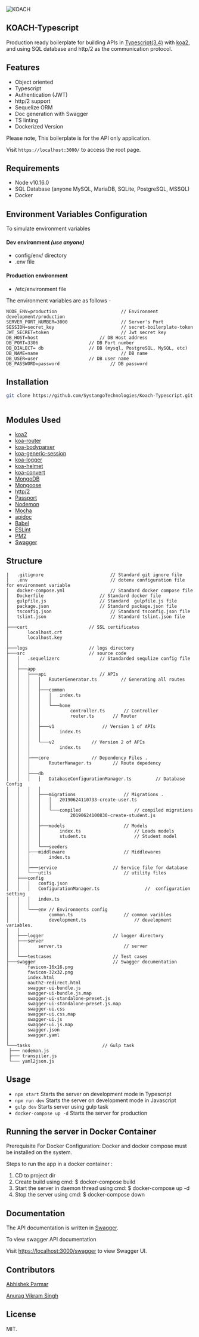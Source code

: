 ![KOACH](https://github.com/SystangoTechnologies/Koach/raw/master/static/koach.png)

## KOACH-Typescript
Production ready boilerplate for building APIs in [Typescript(3.4)](https://www.typescriptlang.org/) with [koa2](https://github.com/koajs/koa/), and using SQL database and http/2 as the communication protocol.


## Features
* Object oriented
* Typescript
* Authentication (JWT)
* http/2 support
* Sequelize ORM
* Doc generation with Swagger
* TS linting
* Dockerized Version

Please note, This boilerplate is for the API only application.

Visit `https://localhost:3000/` to access the root page.

## Requirements
* Node v10.16.0
* SQL Database (anyone MySQL, MariaDB, SQLite, PostgreSQL, MSSQL)
* Docker

## Environment Variables Configuration
To simulate environment variables
#### Dev environment *(use anyone)*
- config/env/ directory
- .env file

####  Production environment
- /etc/environment file

The environment variables are as follows -
```
NODE_ENV=production                        // Environment development/production
SERVER_PORT_NUMBER=3000                    // Server's Port
SESSION=secret_key                         // secret-boilerplate-token
JWT_SECRET=token                           // Jwt secret key
DB_HOST=host 			           // DB Host address
DB_PORT=3306				   // DB Port number
DB_DIALECT= db				   // DB (mysql, PostgreSQL, MySQL, etc)
DB_NAME=name                               // DB name
DB_USER=user				   // DB user name
DB_PASSWORD=password		           // DB password
```

## Installation
```bash
git clone https://github.com/SystangoTechnologies/Koach-Typescript.git
 
```

## Modules Used
* [koa2](https://github.com/koajs/koa)
* [koa-router](https://github.com/alexmingoia/koa-router)
* [koa-bodyparser](https://github.com/koajs/bodyparser)
* [koa-generic-session](https://github.com/koajs/generic-session)
* [koa-logger](https://github.com/koajs/logger)
* [koa-helmet](https://github.com/venables/koa-helmet)
* [koa-convert](https://github.com/koajs/convert)
* [MongoDB](http://mongodb.org/)
* [Mongoose](http://mongoosejs.com/)
* [http/2](https://github.com/molnarg/node-http2)
* [Passport](http://passportjs.org/)
* [Nodemon](http://nodemon.io/)
* [Mocha](https://mochajs.org/)
* [apidoc](http://apidocjs.com/)
* [Babel](https://github.com/babel/babel)
* [ESLint](http://eslint.org/)
* [PM2](https://github.com/Unitech/pm2/)
* [Swagger](https://github.com/swagger-api/)

## Structure
```
|   .gitignore              		   // Standard git ignore file
│   .env                    		   // dotenv configuration file for environment variable
│   docker-compose.yml      		   // Standard docker compose file 
│   Dockerfile            		   // Standard docker file
│   gulpfile.js      			   // Standard  gulpfile.js file
│   package.json        		   // Standard package.json file
│   tsconfig.json      		           // Standard tsconfig.json file
│   tslint.json      		           // Standard tslint.json file
│
├───cert      				   // SSL certificates
│       localhost.crt
│       localhost.key
│
├───logs     				   // logs directory
├───src     				   // source code
│   │   .sequelizerc     		   // Standarded sequlize config file
│   │
│   ├───app
│   │   ├───api     			   // APIs
│   │   │   │   RouterGenerator.ts  	   // Generating all routes
│   │   │   │
│   │   │   ├───common
│   │   │   │   │   index.ts 
│   │   │   │   │
│   │   │   │   └───home
│   │   │   │           controller.ts 	    // Controller
│   │   │   │           router.ts 	    // Router
│   │   │   │
│   │   │   ├───v1   			    // Version 1 of APIs  
│   │   │   │       index.ts
│   │   │   │
│   │   │   └───v2			    // Version 2 of APIs  
│   │   │           index.ts
│   │   │
│   │   ├───core 			    // Dependency Files .
│   │   │       RouterManager.ts	    // Route depedency
│   │   │
│   │   ├───db
│   │   │   │   DatabaseConfigurationManager.ts			// Database Config
│   │   │   │
│   │   │   ├───migrations 					// Migrations .
│   │   │   │   │   20190624110733-create-user.ts
│   │   │   │   │
│   │   │   │   └───compiled 					// compiled migrations
│   │   │   │           20190624100830-create-student.js
│   │   │   │
│   │   │   ├───models 						// Models 
│   │   │   │       index.ts 					// Loads models
│   │   │   │       student.ts					// Student model
│   │   │   │
│   │   │   └───seeders
│   │   ├───middleware 						// Middlewares
│   │   │       index.ts
│   │   │
│   │   ├───service						// Service file for database
│   │   └───utils      	 					// utility files
│   ├───config
│   │   │   config.json
│   │   │   ConfigurationManager.ts 				//  configuration setting
│   │   │   index.ts
│   │   │
│   │   └───env // Environments config
│   │           common.ts 					// common varibles
│   │           development.ts 					// development variables.
│   │
│   ├───logger 							// logger directory
│   ├───server
│   │       server.ts 						// server
│   │
│   └───testcases 						// Test cases
├───swagger 							// Swagger documentation
│       favicon-16x16.png
│       favicon-32x32.png
│       index.html
│       oauth2-redirect.html
│       swagger-ui-bundle.js
│       swagger-ui-bundle.js.map
│       swagger-ui-standalone-preset.js
│       swagger-ui-standalone-preset.js.map
│       swagger-ui.css
│       swagger-ui.css.map
│       swagger-ui.js
│       swagger-ui.js.map
│       swagger.json
│       swagger.yaml
│
└───tasks 							// Gulp task
 ├─── nodemon.js
 ├─── transpiler.js
 └─── yaml2json.js
```


## Usage
* `npm start` Starts the server on development mode in Typescript
* `npm run dev` Starts the server on development mode in Javascript
* `gulp dev` Starts server using gulp task
* `docker-compose up -d` Starts the server for production 

## Running the server in Docker Container

Prerequisite For Docker Configuration: Docker and docker compose must be installed on the system.

Steps to run the app in a docker container :
  1. CD to project dir
  2. Create build using cmd: $ docker-compose build
  3. Start the server in daemon thread using cmd: $ docker-compose up -d 
  4. Stop the server using cmd: $ docker-compose down

## Documentation
The API documentation is written in [Swagger](https://github.com/swagger-api/swagger-node#readme).

To view swagger API documentation

Visit [https://localhost:3000/swagger](https://localhost:3000/swagger) to view Swagger UI.

## Contributors

[Abhishek Parmar](https://www.linkedin.com/in/abhishek-parmar-19a875122/)

[Anurag Vikram Singh](https://www.linkedin.com/in/anuragvikramsingh/)

## License
MIT.
